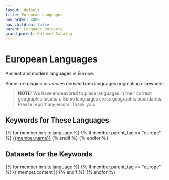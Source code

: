 ```yaml
---
layout: default
title: European Languages
nav_order: 4000
has_children: false
parent: Language Datasets
grand_parent: Dataset Catalog
---
```


# European Languages

Ancient and modern languages in Europe.

Some are _pidgins_ or _creoles_ derived from languages originating elsewhere.

> **NOTE:** We have endeavored to place languages in their correct geographic location. Some languages cross geographic boundaries. Please report any errors! Thank you.

## Keywords for These Languages

<div class="table-wrapper">
{% for member in site.language %}
  {% if member.parent_tag == "europe" %} 
    <a href="#{{member.cleaned_tag}}" class="btn btn-primary fs-5 mb-4 mb-md-0 mr-2 no-glyph text-center">{{member.name}}</a>
  {% endif %}
{% endfor %}
</div>

## Datasets for the Keywords

{% for member in site.language %}
  {% if member.parent_tag == "europe" %}
    {{ member.content }}
  {% endif %}
{% endfor %}
